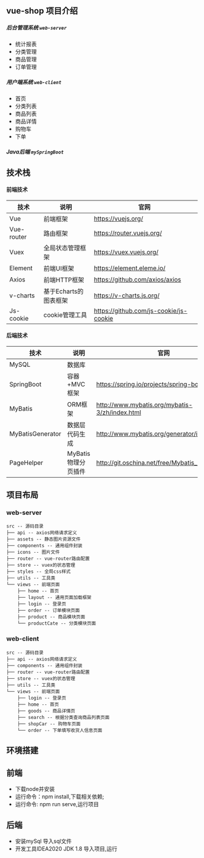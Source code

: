 ## vue-shop 项目介绍

##### 后台管理系统 `web-server`
- 统计报表
- 分类管理
- 商品管理
- 订单管理


##### 用户端系统 `web-client`
- 首页
- 分类列表
- 商品列表
- 商品详情
- 购物车
- 下单

##### Java后端 `mySpringBoot`

## 技术栈

#### 前端技术
|技术                | 说明                | 官网
|----------------|---------------|---------------------------|
|Vue                | 前端框架              | https://vuejs.org/
|Vue-router     | 路由框架                 | https://router.vuejs.org/
|Vuex              | 全局状态管理框架          | https://vuex.vuejs.org/
|Element         | 前端UI框架                | https://element.eleme.io/
|Axios             | 前端HTTP框架          | https://github.com/axios/axios
|v-charts         | 基于Echarts的图表框架  | https://v-charts.js.org/
|Js-cookie      | cookie管理工具       | https://github.com/js-cookie/js-cookie

#### 后端技术

| 技术                         | 说明                       | 官网                                                 |
| ---------------------- | ------------------| ----------------------------- |
| MySQL                     |数据库
| SpringBoot             | 容器+MVC框架       | https://spring.io/projects/spring-boot               
| MyBatis                  | ORM框架         | http://www.mybatis.org/mybatis-3/zh/index.html       
| MyBatisGenerator  | 数据层代码生成      | http://www.mybatis.org/generator/index.html          
| PageHelper            | MyBatis物理分页插件 | http://git.oschina.net/free/Mybatis_PageHelper       


## 项目布局
### web-server
``` 
src -- 源码目录
├── api -- axios网络请求定义
├── assets -- 静态图片资源文件
├── components -- 通用组件封装
├── icons -- 图片文件
├── router -- vue-router路由配置
├── store -- vuex的状态管理
├── styles -- 全局css样式
├── utils -- 工具类
└── views -- 前端页面
    ├── home -- 首页
    ├── layout -- 通用页面加载框架
    ├── login -- 登录页
    ├── order -- 订单模块页面
    ├── product -- 商品模块页面
    └── productCate -- 分类模块页面
```
### web-client
``` 
src -- 源码目录
├── api -- axios网络请求定义
├── components -- 通用组件封装
├── router -- vue-router路由配置
├── store -- vuex的状态管理
├── utils -- 工具类
└── views -- 前端页面
    ├── login -- 登录页
    ├── home -- 首页
    ├── goods -- 商品详情页
    ├── search -- 根据分类查询商品列表页面
    ├── shopCar -- 购物车页面
    └── order -- 下单填写收货人信息页面
```

## 环境搭建
## 前端
- 下载node并安装
- 运行命令：npm install,下载相关依赖; 
- 运行命令:  npm run serve,运行项目 

## 后端
- 安装mySql 导入sql文件    
- 开发工具IDEA2020 JDK 1.8 导入项目,运行                               
